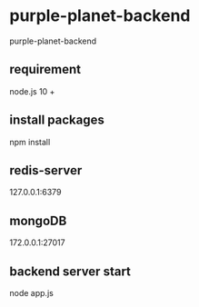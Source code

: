 # purple-planet-backend
purple-planet-backend

## requirement
node.js 10 +

## install packages
npm install

## redis-server
127.0.0.1:6379

## mongoDB
172.0.0.1:27017

## backend server start
node app.js

